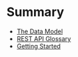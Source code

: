 # Summary

* [The Data Model](the_data_model.md)
* [REST API Glossary](rest_api_glossary.md)
* [Getting Started](getting_started.md)

